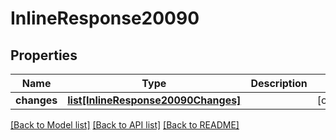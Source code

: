 # InlineResponse20090

## Properties
Name | Type | Description | Notes
------------ | ------------- | ------------- | -------------
**changes** | [**list[InlineResponse20090Changes]**](InlineResponse20090Changes.md) |  | [optional] 

[[Back to Model list]](../README.md#documentation-for-models) [[Back to API list]](../README.md#documentation-for-api-endpoints) [[Back to README]](../README.md)

